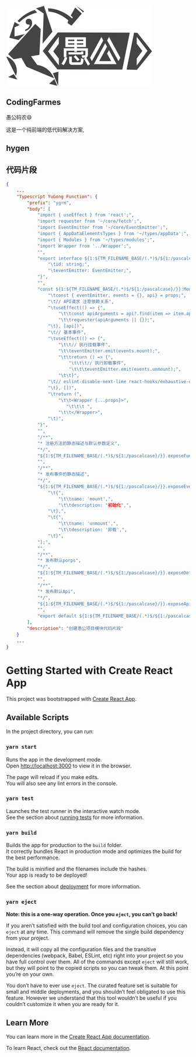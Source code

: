 ![Minion](./public/images/flow/logo.svg)

## CodingFarmes
愚公码农😄

这是一个纯前端的低代码解决方案,




## hygen

## 代码片段
```json
{
    ...
    "Typescript YuGong Function": {
        "prefix": "ygrm",
        "body": [
            "import { useEffect } from 'react';",
            "import requester from '~/core/fetch';",
            "import EventEmitter from '~/core/EventEmitter';",
            "import { AppDataElementsTypes } from '~/types/appData';",
            "import { Modules } from '~/types/modules';",
            "import Wrapper from '../Wrapper';",
            "",
            "export interface ${1:${TM_FILENAME_BASE/(.*)$/${1:/pascalcase}/}}Props extends AppDataElementsTypes {",
                "\tid: string;",
                "\teventEmitter: EventEmitter;",
            "}",
            "",
            "const ${1:${TM_FILENAME_BASE/(.*)$/${1:/pascalcase}/}}:Modules<${1:${TM_FILENAME_BASE/(.*)$/${1:/pascalcase}/}}Props> = (props) => {",
                "\tconst { eventEmitter, events = {}, api} = props;",
                "\t// API请求 注意依赖关系",
                "\tuseEffect(() => {",
                    "\t\tconst apiArguments = api?.find(item => item.apiId === '');",
                    "\t\trequester(apiArguments || {});",
                "\t}, [api])",
                "\t// 基本事件",
                "\tuseEffect(() => {",
                    "\t\t// 执行挂载事件",
                    "\t\teventEmitter.emit(events.mount);",
                    "\t\treturn () => {",
                        "\t\t\t// 执行卸载事件",
                        "\t\t\teventEmitter.emit(events.unmount);",
                    "\t\t}",
                "\t// eslint-disable-next-line react-hooks/exhaustive-deps",
                "\t}, [])",
                "\treturn (",
                    "\t\t<Wrapper {...props}>",
                       "\t\t\t ",
                    "\t\t</Wrapper>",
                "\t)",
            "}",
            "",
            "/**",
            "* 注册方法的静态描述与默认参数定义",
            "*/",
            "${1:${TM_FILENAME_BASE/(.*)$/${1:/pascalcase}/}}.exposeFunctions = [];",
            "",
            "/**",
            "* 发布事件的静态描述",
            "*/",
            "${1:${TM_FILENAME_BASE/(.*)$/${1:/pascalcase}/}}.exposeEvents = [",
                "\t{",
                    "\t\tname: 'mount',",
                    "\t\tdescription: "初始化",",
                "\t},",
                "\t{",
                    "\t\tname: 'unmount',",
                    "\t\tdescription: '卸载',",
                "\t}",
            "];",
            "",
            "/**",
            "* 发布默认porps",
            "*/",
            "${1:${TM_FILENAME_BASE/(.*)$/${1:/pascalcase}/}}.exposeDefaultProps = {};",
            "",
            "/**",
            "* 发布默认Api",
            "*/",
            "${1:${TM_FILENAME_BASE/(.*)$/${1:/pascalcase}/}}.exposeApi = [];",
            "",
            "export default ${1:${TM_FILENAME_BASE/(.*)$/${1:/pascalcase}/}};",
        ],
        "description": "创建愚公项目模块代码片段"
    }
    ...
}

```

# Getting Started with Create React App

This project was bootstrapped with [Create React App](https://github.com/facebook/create-react-app).

## Available Scripts

In the project directory, you can run:

### `yarn start`

Runs the app in the development mode.\
Open [http://localhost:3000](http://localhost:3000) to view it in the browser.

The page will reload if you make edits.\
You will also see any lint errors in the console.

### `yarn test`

Launches the test runner in the interactive watch mode.\
See the section about [running tests](https://facebook.github.io/create-react-app/docs/running-tests) for more information.

### `yarn build`

Builds the app for production to the `build` folder.\
It correctly bundles React in production mode and optimizes the build for the best performance.

The build is minified and the filenames include the hashes.\
Your app is ready to be deployed!

See the section about [deployment](https://facebook.github.io/create-react-app/docs/deployment) for more information.

### `yarn eject`

**Note: this is a one-way operation. Once you `eject`, you can’t go back!**

If you aren’t satisfied with the build tool and configuration choices, you can `eject` at any time. This command will remove the single build dependency from your project.

Instead, it will copy all the configuration files and the transitive dependencies (webpack, Babel, ESLint, etc) right into your project so you have full control over them. All of the commands except `eject` will still work, but they will point to the copied scripts so you can tweak them. At this point you’re on your own.

You don’t have to ever use `eject`. The curated feature set is suitable for small and middle deployments, and you shouldn’t feel obligated to use this feature. However we understand that this tool wouldn’t be useful if you couldn’t customize it when you are ready for it.

## Learn More

You can learn more in the [Create React App documentation](https://facebook.github.io/create-react-app/docs/getting-started).

To learn React, check out the [React documentation](https://reactjs.org/).

